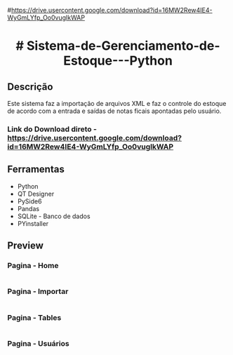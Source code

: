 
#https://drive.usercontent.google.com/download?id=16MW2Rew4IE4-WyGmLYfp_Oo0vugIkWAP

<h1 align="center">
# Sistema-de-Gerenciamento-de-Estoque---Python
</h1>


## Descrição
Este sistema faz a importação de arquivos XML e faz o controle do estoque de acordo com a entrada e saídas de notas ficais apontadas pelo usuário.


### Link do Download direto - https://drive.usercontent.google.com/download?id=16MW2Rew4IE4-WyGmLYfp_Oo0vugIkWAP

## Ferramentas
<ul>
  <li>Python</li>
  <li>QT Designer</li>
  <li>PySide6</li>
  <li>Pandas</li>
  <li>SQLite - Banco de dados</li>
  <li>PYinstaller</li>
</ul>

## Preview
  ### Pagina - Home
  
<img src="" >


  ### Pagina - Importar
  
<img src="" >


  ### Pagina - Tables
  
<img src="" >

  ### Pagina - Usuários
  
<img src="" >
